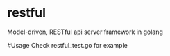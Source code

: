 # restful
 Model-driven, RESTful api server framework in golang

#Usage
Check restful\_test.go for example
